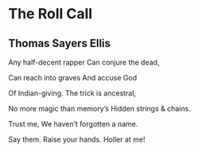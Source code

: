 # The Roll Call
## Thomas Sayers Ellis
Any half-decent rapper
Can conjure the dead,

Can reach into graves
And accuse God

Of Indian-giving.
The trick is ancestral,

No more magic than memory’s
Hidden strings & chains.

Trust me,
We haven’t forgotten a name.

Say them. Raise your hands.
Holler at me!